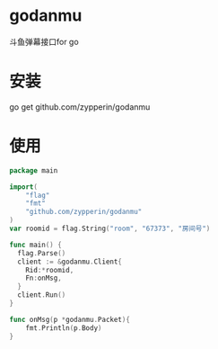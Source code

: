 # godanmu
斗鱼弹幕接口for go

# 安装
  go get github.com/zypperin/godanmu
# 使用
```go
package main

import(
	"flag"
	"fmt"
	"github.com/zypperin/godanmu"
)
var roomid = flag.String("room", "67373", "房间号")

func main() {
  flag.Parse()
  client := &godanmu.Client{
	Rid:*roomid,
	Fn:onMsg,
  }
  client.Run()
}

func onMsg(p *godanmu.Packet){
	fmt.Println(p.Body)
}
```
